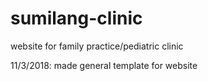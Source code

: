 # sumilang-clinic
website for family practice/pediatric clinic

11/3/2018: made general template for website
